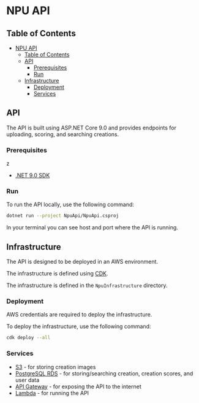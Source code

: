 # NPU API

## Table of Contents
- [NPU API](#npu-api)
  - [Table of Contents](#table-of-contents)
  - [API](#api)
    - [Prerequisites](#prerequisites)
    - [Run](#run)
  - [Infrastructure](#infrastructure)
    - [Deployment](#deployment)
    - [Services](#services)

## API

The API is built using ASP.NET Core 9.0 and provides endpoints for uploading, scoring, and searching creations.

### Prerequisites
z
- [.NET 9.0 SDK](https://dotnet.microsoft.com/download/dotnet/9.0)

### Run

To run the API locally, use the following command:

```bash
dotnet run --project NpuApi/NpuApi.csproj
```

In your terminal you can see host and port where the API is running.


## Infrastructure

The API is designed to be deployed in an AWS environment.

The infrastructure is defined using [CDK](https://aws.amazon.com/cdk/).

The infrastructure is defined in the `NpuInfrastructure` directory.

### Deployment

AWS credentials are required to deploy the infrastructure.

To deploy the infrastructure, use the following command:

```bash
cdk deploy --all
```

### Services

- [S3](https://aws.amazon.com/s3/) - for storing creation images
- [PostgreSQL RDS](https://aws.amazon.com/rds/postgresql/) - for storing/searching creation, creation scores, and user data
- [API Gateway](https://aws.amazon.com/api-gateway/) - for exposing the API to the internet
- [Lambda](https://aws.amazon.com/lambda/) - for running the API

